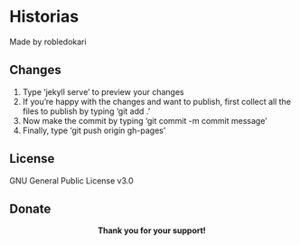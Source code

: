 # Historias 

Made by robledokari

## Changes

1. Type ‘jekyll serve’ to preview your changes
2. If you’re happy with the changes and want to publish, first collect all the files to publish by typing ‘git add .’
3. Now make the commit by typing ‘git commit -m commit message’
4. Finally, type ‘git push origin gh-pages’

## License

GNU General Public License v3.0

## Donate

<p align="center"><b>Thank you for your support!</b></p>
